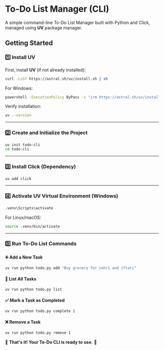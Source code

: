 # To-Do List Manager (CLI)

A simple command-line To-Do List Manager built with Python and Click, managed using **UV** package manager.

## Getting Started

### 1️⃣ Install UV

First, install **UV** (if not already installed):

```sh
curl -LsSf https://astral.sh/uv/install.sh | sh
```

For Windows:

```sh
powershell -ExecutionPolicy ByPass -c "irm https://astral.sh/uv/install.ps1 | iex"
```

Verify installation:

```sh
uv --version
```

---

### 2️⃣ Create and Initialize the Project

```sh
uv init todo-cli
cd todo-cli
```

---

### 3️⃣ Install Click (Dependency)

```sh
uv add click
```

---

### 4️⃣ Activate UV Virtual Environment (Windows)

```sh
.venv\Scripts\activate
```

For Linux/macOS:

```sh
source .venv/bin/activate
```

---

### 5️⃣ Run To-Do List Commands

#### ➕ Add a New Task
```sh
uv run python todo.py add "Buy grocery for sehri and iftari"
```

#### 📜 List All Tasks
```sh
uv run python todo.py list
```

#### ✅ Mark a Task as Completed
```sh
uv run python todo.py complete 1
```

#### ❌ Remove a Task
```sh
uv run python todo.py remove 1
```

🎉 **That's it! Your To-Do CLI is ready to use.** 🚀
